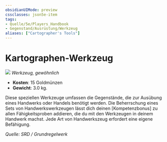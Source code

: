 ```yaml
---
obsidianUIMode: preview
cssclasses: json5e-item
tags:
- Quelle/5e/Players_Handbook
- Gegenstand/Ausrüstung/Werkzeug
aliases: ["Cartographer's Tools"]
---
```

# Kartographen-Werkzeug
![](../../../99%20-%20Setup/Files/Bildersammlung/Symbolik/Gegenstände.webp#token)
*Werkzeug, gewöhnlich* 

- **Kosten**: 15 Goldmünzen
- **Gewicht**: 3.0 kg.

Diese speziellen Werkzeuge umfassen die Gegenstände, die zur Ausübung eines Handwerks oder Handels benötigt werden. Die Beherrschung eines Sets von Handwerkswerkzeugen lässt dich deinen [Kompetenzbonus] zu allen Fähigkeitsproben addieren, die du mit den Werkzeugen in deinem Handwerk machst. Jede Art von Handwerkszeug erfordert eine eigene Befähigung.

*Quelle: SRD / Grundregelwerk*